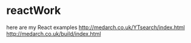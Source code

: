 # reactWork
here are my React examples
http://medarch.co.uk/YTsearch/index.html
http://medarch.co.uk/build/index.html
